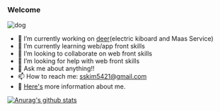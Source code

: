 ### Welcome 

![dog](https://user-images.githubusercontent.com/48345661/98429981-88d60f00-20ed-11eb-90d4-bf43a65eab53.gif)


- 🔭 I’m currently working on <a href="https://deering.co" target="_blank">deer</a>(electric kiboard and Maas Service)
- 🌱 I’m currently learning web/app front skills
- 👯 I’m looking to collaborate on web front skills
- 🤔 I’m looking for help with web front skills
- 💬 Ask me about anything!!
- 📫 How to reach me: sskim5421@gmail.com
- 🤩 <a href="https://kimyoungjae96.github.io/portfolio/" target="_blank">Here's</a> more information about me.


[![Anurag's github stats](https://github-readme-stats.vercel.app/api?username=kimyoungjae96&count_private=true)](https://github.com/anuraghazra/github-readme-stats)
